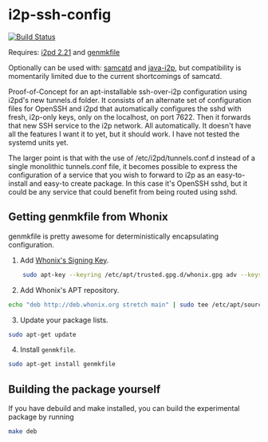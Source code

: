 # i2p-ssh-config

[![Build Status](https://travis-ci.org/eyedeekay/i2p-ssh-config.svg?branch=master)](https://travis-ci.org/eyedeekay/i2p-ssh-config)

Requires: [i2pd 2.21](https://github.com/purplei2p/i2pd/) and [genmkfile](https://github.com/whonix/genmkfile/)

Optionally can be used with: [samcatd](https://github.com/eyedeekay/sam-forwarder) and [java-i2p](https://geti2p.net), but
compatibility is momentarily limited due to the current shortcomings of samcatd.

Proof-of-Concept for an apt-installable ssh-over-i2p configuration using i2pd's
new tunnels.d folder. It consists of an alternate set of configuration files for
OpenSSH and i2pd that automatically configures the sshd with fresh, i2p-only
keys, only on the localhost, on port 7622. Then it forwards that new SSH service
to the i2p network. All automatically. It doesn't have all the features I want
it to yet, but it should work. I have not tested the systemd units yet.

The larger point is that with the use of /etc/i2pd/tunnels.conf.d instead of a
single monolithic tunnels.conf file, it becomes possible to express the
configuration of a service that you wish to forward to i2p as an easy-to-install
and easy-to create package. In this case it's OpenSSH sshd, but it could be any
service that could benefit from being routed using sshd.

Getting genmkfile from Whonix
-----------------------------

genmkfile is pretty awesome for deterministically encapsulating configuration.

  1. Add [Whonix's Signing Key](https://www.whonix.org/wiki/Whonix_Signing_Key).

```sh
    sudo apt-key --keyring /etc/apt/trusted.gpg.d/whonix.gpg adv --keyserver hkp://ipv4.pool.sks-keyservers.net:80 --recv-keys 916B8D99C38EAF5E8ADC7A2A8D66066A2EEACCDA
```

  2. Add Whonix's APT repository.

```sh
echo "deb http://deb.whonix.org stretch main" | sudo tee /etc/apt/sources.list.d/whonix.list
```

  3. Update your package lists.

```sh
sudo apt-get update
```

  4. Install `genmkfile`.

```sh
sudo apt-get install genmkfile
```

Building the package yourself
-----------------------------

If you have debuild and make installed, you can build the experimental package
by running

```sh
make deb
```
